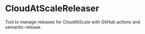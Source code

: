 # CloudAtScaleReleaser
Tool to manage releases for CloudAtScale with GitHub actions and semantic-release.
